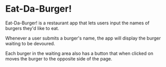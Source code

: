 # Eat-Da-Burger!
Eat-Da-Burger! is a restaurant app that lets users input the names of burgers they'd like to eat.

Whenever a user submits a burger's name, the app will display the burger waiting to be devoured.

Each burger in the waiting area also has a button that when clicked on moves the burger to the opposite side of the page. 